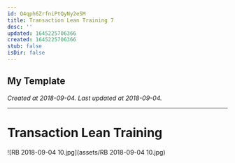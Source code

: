 ```yaml
---
id: Q4qph6ZrfniPtQyNy2eSM
title: Transaction Lean Training 7
desc: ''
updated: 1645225706366
created: 1645225706366
stub: false
isDir: false
---
```

My Template
---

_Created at 2018-09-04._
_Last updated at 2018-09-04._




---

# Transaction Lean Training


![RB 2018-09-04 10.jpg](assets/RB 2018-09-04 10.jpg)

